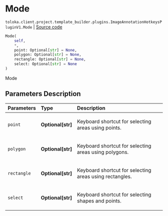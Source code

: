 # Mode
`toloka.client.project.template_builder.plugins.ImageAnnotationHotkeysPluginV1.Mode` | [Source code](https://github.com/Toloka/toloka-kit/blob/v0.1.26/src/client/project/template_builder/plugins.py#L40)

```python
Mode(
    self,
    *,
    point: Optional[str] = None,
    polygon: Optional[str] = None,
    rectangle: Optional[str] = None,
    select: Optional[str] = None
)
```

Mode

## Parameters Description

| Parameters | Type | Description |
| :----------| :----| :-----------|
`point`|**Optional\[str\]**|<p>Keyboard shortcut for selecting areas using points.</p>
`polygon`|**Optional\[str\]**|<p>Keyboard shortcut for selecting areas using polygons.</p>
`rectangle`|**Optional\[str\]**|<p>Keyboard shortcut for selecting areas using rectangles.</p>
`select`|**Optional\[str\]**|<p>Keyboard shortcut for selecting shapes and points.</p>

